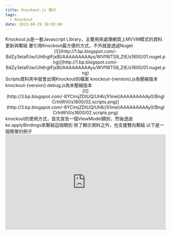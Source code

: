 ```yaml
---
title: Knockout.js 簡介
tags:
  - Knockout
date: 2013-08-29 10:03:00
---
```


<div>Knockout.js是一套Javascript Library，主要用來處理網頁上MVVM模式的資料更新與繫結
要引用Knockout最方便的方式，不外就是透過Nuget </div><div class="separator" style="clear: both; text-align: center;">[![](http://1.bp.blogspot.com/-BdZy3etaPJw/Uh6rgtFjxBI/AAAAAAAAAys/WVfWTS9_ZtE/s1600/01.nuget.png)](http://1.bp.blogspot.com/-BdZy3etaPJw/Uh6rgtFjxBI/AAAAAAAAAys/WVfWTS9_ZtE/s1600/01.nuget.png)</div>
<div>Scripts資料夾中就會出現Knockout的檔案
knockout-{version}.js為壓縮版本
knockout-{version}.debug.js為末壓縮版本</div><div class="separator" style="clear: both; text-align: center;">[![](http://3.bp.blogspot.com/-8YCimjZDtUQ/Uh6rj1i1meI/AAAAAAAAAy0/BngICrtnWVI/s1600/02.scripts.png)](http://3.bp.blogspot.com/-8YCimjZDtUQ/Uh6rj1i1meI/AAAAAAAAAy0/BngICrtnWVI/s1600/02.scripts.png)</div><div>knockout的使用方式，首先宣告一個ViewModel類別，然後透過ko.applyBindings來繫結這個類別
除了顯示資料之外，也支援雙向繫結
以下是一個簡單的例子 </div>
<div><iframe allowfullscreen="allowfullscreen" frameborder="0" height="300" src="http://jsfiddle.net/vcMUH/embedded/" width="100%"></iframe></div>